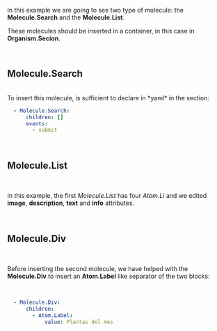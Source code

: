 In this example we are going to see two type of molecule: the **Molecule.Search** and the **Molecule.List**.
<br>

These molecules should be inserted in a container, in this case in **Organism.Secion**.

<br>

Molecule.Search
---------------
<br>
To insert this molecule, is sufficient to declare in *yaml* in the section:
<br>

```yaml
  - Molecule.Search:
      children: []
      events:
        - submit
```
<br>

Molecule.List
-------------
<br>

In this example, the first *Molecule.List* has four *Atom.Li* and we edited **image**, **description**, **text** and **info** attributes.

<br>

Molecule.Div
-------------
<br>

Before inserting the second molecule, we have helped with the **Molecule.Div** to insert an **Atom.Label** like separator of the two blocks:

<br>

```yaml
  - Molecule.Div:
      children:
        - Atom.Label:
            value: Plantas del mes
```
